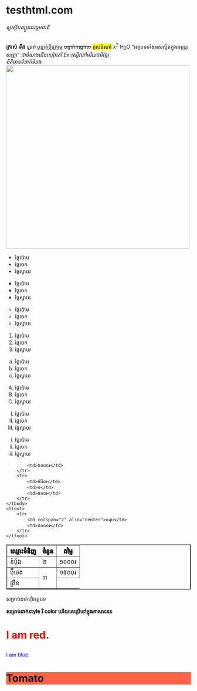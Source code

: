 # testhtml.com
<h6>សួរស្ដីបងប្អូន​ជនរួមជាតិ</h6>
<!--comment​ សម្រាប់បង្ហាញថាយើងចង់ចំំំណាំត្រង់ណាដើម្បីតអត្ថបទ-->
<b>ក្រាស់<i>​​ នឹង</b>   ទ្រេត</i>
<u>បន្ទាត់ពីក្រោម</u>
<del>បន្ទាត់កណ្ដាល</del>
<mark>គូសចំណាំ</mark>
x<sup>2</sup>
H<sub>2</sub>O
<q>អត្ថបទទាំងអស់ស្ថិតក្នុងអព្ភន្តរសញ្ញា</q>
<cite>ជាចំណងជើងសៀវភៅ​ Ex:សៀវភៅអរិយធម៏ខ្មែរ</cite>
<address>ព័ត៏មានទំនាក់ទំនង</address>
<!--ដាក់រូបភាព-->
<img src="car.jpg" width="500" high="250">
<!--Unordered List-->
<ul>
	<li>ផ្លែប៉ោម</li>
	<li>ផ្លែចេក</li>
	<li>ផ្លែស្វាយ</li>
</ul>
<ul type="square">
	<li>ផ្លែប៉ោម</li>
	<li>ផ្លែចេក</li>
	<li>ផ្លែស្វាយ</li>
</ul>
<ul type="circle">
	<li>ផ្លែប៉ោម</li>
	<li>ផ្លែចេក</li>
	<li>ផ្លែស្វាយ</li>
</ul>
<!--Ordered list-->
<ol>
	<li>ផ្លែប៉ោម</li>
	<li>ផ្លែចេក</li>
	<li>ផ្លែស្វាយ</li>
</ol>
<ol type="a">
	<li>ផ្លែប៉ោម</li>
	<li>ផ្លែចេក</li>
	<li>ផ្លែស្វាយ</li>
</ol>
<ol type="A">
	<li>ផ្លែប៉ោម</li>
	<li>ផ្លែចេក</li>
	<li>ផ្លែស្វាយ</li>
</ol>
<ol type="I">
	<li>ផ្លែប៉ោម</li>
	<li>ផ្លែចេក</li>
	<li>ផ្លែស្វាយ</li>
</ol>
<ol type="i">
	<li>ផ្លែប៉ោម</li>
	<li>ផ្លែចេក</li>
	<li>ផ្លែស្វាយ</li>
</ol>
<!--បង្កើតតារាង-->
<table border="2">
	<thead>
		<tr>
			<th>
			<span style="text-shadow:1px 1px 1px black;">ឈ្មោះទំនិញ</span>
			</th>
			<th>
			<span style="text-shadow:1px 1px 1px black;">ចំនូន</span>
			</th>
			<th>
			<span style="text-shadow:1px 1px 1px black;">តម្លៃ</span>
			</th>
		</tr>
	</thead>
	<tbody>
		<tr>
			<td>នំបុ័ង</td>
			<td>២</td>
			<td>១០០០៛</td>
		</tr>
		<tr>
			<td>ប៊ីចេង</td>
			<td rowspan="2">៣</td>
			<td>១៥០០៛</td>
		</tr>
		<tr>
			<td>ត្រីខ</td>
			
			<td>៦០០០៛</td>
		</tr>
		<tr>
			<td>អំបិល</td>
			<td>១</td>
			<td>៥០០៛</td>
		</tr>
	</tbody>
	<tfoot>
		<tr>
			<td colspan="2" alin="center">សរុប</td>
			<td>៩០០០៛</td>
		</tr>
	</tfoot>
</table>
<!--ប្រើនៅក្នុងcss-->
<div>សម្រាប់ដាក់ហ៊ុំអត្ថបទ</div>
<p>
	<span style="text-shadow:1px 1px 1px black;">
	សម្រាប់ដាក់​style​​​ រឺ​ color ហើយគេប្រើនៅក្នុងភាសាcss
	</span>
</p>
<h1>
<p style="color:red;">
	I am red.
</p>
</h1>
<p style="color:blue";>
	I am blue.
</P>
<h1 style="background-color:Tomato;">Tomato</h1>
